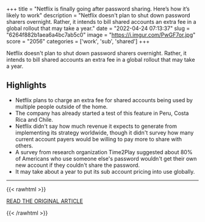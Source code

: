 +++
title = "Netflix is finally going after password sharing. Here’s how it’s likely to work"
description = "Netflix doesn't plan to shut down password sharers overnight. Rather, it intends to bill shared accounts an extra fee in a global rollout that may take a year."
date = "2022-04-24 07:13:37"
slug = "6264f882b1aea6a4bc7ab5c0"
image = "https://i.imgur.com/PwGF7or.jpg"
score = "2056"
categories = ['work', 'sub', 'shared']
+++

Netflix doesn't plan to shut down password sharers overnight. Rather, it intends to bill shared accounts an extra fee in a global rollout that may take a year.

## Highlights

- Netflix plans to charge an extra fee for shared accounts being used by multiple people outside of the home.
- The company has already started a test of this feature in Peru, Costa Rica and Chile.
- Netflix didn't say how much revenue it expects to generate from implementing its strategy worldwide, though it didn't survey how many current account payers would be willing to pay more to share with others.
- A survey from research organization Time2Play suggested about 80% of Americans who use someone else's password wouldn't get their own new account if they couldn't share the password.
- It may take about a year to put its sub account pricing into use globally.

---

{{< rawhtml >}}
  <p class="article-category">
    <a target="_blank" href="https://www.cnbc.com/2022/04/23/how-netflixs-password-sharing-crackdown-is-likely-to-work.html">READ THE ORIGINAL ARTICLE</a>
  </p>
{{< /rawhtml >}}
